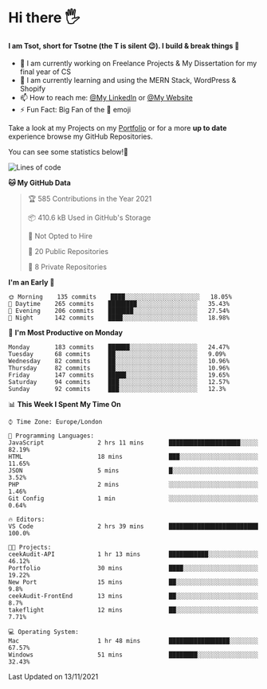 # Hi there :raised_hand_with_fingers_splayed:
#### I am Tsot, short for Tsotne (the T is silent :wink:). I build & break things :space_invader:
- :telescope: I am currently working on Freelance Projects & My Dissertation for my final year of CS
- :seedling: I am currently learning and using the MERN Stack, WordPress & Shopify
- :mailbox: How to reach me: [@My LinkedIn](https://www.linkedin.com/in/tsotne-gvadzabia/) or [@My Website](https://tsotnegvadzabia.me/contact)
- :zap: Fun Fact: Big Fan of the :space_invader: emoji

Take a look at my Projects on my [Portfolio](https://tsotne.co.uk/) or for a more **up to date** experience browse my GitHub Repositories.

You can see some statistics below!:space_invader:
<!--START_SECTION:waka-->
![Lines of code](https://img.shields.io/badge/From%20Hello%20World%20I%27ve%20Written-3.5%20million%20lines%20of%20code-blue)

**🐱 My GitHub Data** 

> 🏆 585 Contributions in the Year 2021
 > 
> 📦 410.6 kB Used in GitHub's Storage 
 > 
> 🚫 Not Opted to Hire
 > 
> 📜 20 Public Repositories 
 > 
> 🔑 8 Private Repositories  
 > 
**I'm an Early 🐤** 

```text
🌞 Morning    135 commits    ████░░░░░░░░░░░░░░░░░░░░░   18.05% 
🌆 Daytime    265 commits    ████████░░░░░░░░░░░░░░░░░   35.43% 
🌃 Evening    206 commits    ███████░░░░░░░░░░░░░░░░░░   27.54% 
🌙 Night      142 commits    ████░░░░░░░░░░░░░░░░░░░░░   18.98%

```
📅 **I'm Most Productive on Monday** 

```text
Monday       183 commits    ██████░░░░░░░░░░░░░░░░░░░   24.47% 
Tuesday      68 commits     ██░░░░░░░░░░░░░░░░░░░░░░░   9.09% 
Wednesday    82 commits     ██░░░░░░░░░░░░░░░░░░░░░░░   10.96% 
Thursday     82 commits     ██░░░░░░░░░░░░░░░░░░░░░░░   10.96% 
Friday       147 commits    █████░░░░░░░░░░░░░░░░░░░░   19.65% 
Saturday     94 commits     ███░░░░░░░░░░░░░░░░░░░░░░   12.57% 
Sunday       92 commits     ███░░░░░░░░░░░░░░░░░░░░░░   12.3%

```


📊 **This Week I Spent My Time On** 

```text
⌚︎ Time Zone: Europe/London

💬 Programming Languages: 
JavaScript               2 hrs 11 mins       ████████████████████░░░░░   82.19% 
HTML                     18 mins             ███░░░░░░░░░░░░░░░░░░░░░░   11.65% 
JSON                     5 mins              █░░░░░░░░░░░░░░░░░░░░░░░░   3.52% 
PHP                      2 mins              ░░░░░░░░░░░░░░░░░░░░░░░░░   1.46% 
Git Config               1 min               ░░░░░░░░░░░░░░░░░░░░░░░░░   0.64%

🔥 Editors: 
VS Code                  2 hrs 39 mins       █████████████████████████   100.0%

🐱‍💻 Projects: 
ceekAudit-API            1 hr 13 mins        ███████████░░░░░░░░░░░░░░   46.12% 
Portfolio                30 mins             ████░░░░░░░░░░░░░░░░░░░░░   19.22% 
New Port                 15 mins             ██░░░░░░░░░░░░░░░░░░░░░░░   9.8% 
ceekAudit-FrontEnd       13 mins             ██░░░░░░░░░░░░░░░░░░░░░░░   8.7% 
takeflight               12 mins             ██░░░░░░░░░░░░░░░░░░░░░░░   7.71%

💻 Operating System: 
Mac                      1 hr 48 mins        █████████████████░░░░░░░░   67.57% 
Windows                  51 mins             ████████░░░░░░░░░░░░░░░░░   32.43%

```


 Last Updated on 13/11/2021
<!--END_SECTION:waka-->
